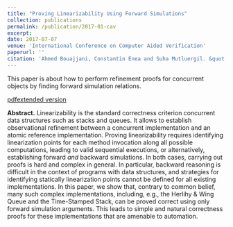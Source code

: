 ```yaml
---
title: "Proving Linearizability Using Forward Simulations"
collection: publications
permalink: /publication/2017-01-cav
excerpt: 
date: 2017-07-07
venue: 'International Conference on Computer Aided Verification'
paperurl: ''
citation: 'Ahmed Bouajjani, Constantin Enea and Suha Mutluergil. &quot;Proving Linearizability Using Forward Simulations.&quot; <i>In Proceedings of the 28<sup>th</sup> International Conference on Computer Aided Verification (CAV)</i>, 2017.'
---
```


This paper is about how to perform refinement proofs for concurrent objects by finding forward simulation relations.

[pdf](http://suhaorhun.github.io/files/cav17.pdf)[extended version](https://arxiv.org/pdf/1702.02705.pdf)

**Abstract.** Linearizability is the standard correctness criterion concurrent data structures such as stacks and queues. It allows to establish observational refinement between a concurrent implementation and an atomic reference implementation. Proving linearizability requires identifying linearization points for each method invocation along all possible computations, leading to valid sequential executions, or alternatively, establishing forward _and_ backward simulations. In both cases, carrying out proofs is hard and complex in general. In particular, backward reasoning is difficult in the context of programs with data structures, and strategies for identifying statically linearization points cannot be defined for all existing implementations.  In this paper, we show that, contrary to common belief, many such complex implementations, including, e.g., the Herlihy & Wing Queue and the Time-Stamped Stack, can be proved correct using only forward simulation arguments. This leads to simple and natural correctness proofs for these implementations that are amenable to automation. 
